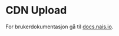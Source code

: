# CDN Upload

For brukerdokumentasjon gå til [docs.nais.io](https://docs.nais.io/services/cdn/how-to/upload-assets/).
